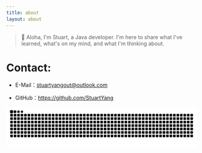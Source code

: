 ```yaml
---
title: about
layout: about
---
```


> 👋 Aloha, I'm Stuart, a Java developer. I'm here to share what I've learned, what's on my mind, and what I'm thinking about.

# Contact:

- E-Mail：stuartyangout@outlook.com

- GitHub：https://github.com/StuartYang



<picture>
  <source media="(prefers-color-scheme: dark)" srcset="https://raw.githubusercontent.com/StuartYang/Platane/output/github-contribution-grid-snake-dark.svg" />
  <source media="(prefers-color-scheme: light)" srcset="ghttps://raw.githubusercontent.com/StuartYang/Platane/output/github-contribution-grid-snake.svg" />
  <img alt="github-snake" src="https://raw.githubusercontent.com/StuartYang/Platane/output/github-contribution-grid-snake.svg" />
</picture>

